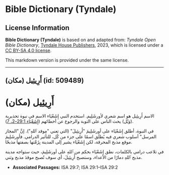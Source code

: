 # Bible Dictionary (Tyndale)

## License Information

**Bible Dictionary (Tyndale)** is based on and adapted from: _Tyndale Open Bible Dictionary_, [Tyndale House Publishers](https://tyndaleopenresources.com/), 2023, which is licensed under a [CC BY-SA 4.0 license](https://creativecommons.org/licenses/by-sa/4.0/legalcode.en).

This markdown version is provided under the same license.



--------------------------------

## أَرِيئِيل (مكان) (id: 509489)

أَرِيئِيل (مكان)
================

الاسم أَرِيئِيل هو اسم شعري لأورشَلِيم. استخدم النبي إِشَعْيَاء الاسم في نبوة تحذيرية (وَيْل) يحث الناس على التوبة والرجوع عن أخطائهم ([إِشَعْيَاء 29:1–2، 7](https://ref.ly/Isa29:1-Isa29:2,Isa29:7)).

في النبوة، أطلق إِشَعْيَاء على أورشَلِيمَ "أَرِيئِيلَ" (التي تعني "موقد ٱللهِ"). إنَّ "المجاز المرسل" أسلوب شعري فيه يُطلَق اسمًا على جزء من كُل، للتأثير الدرامي. فأورشَلِيمَ موقع مذبح المحرقة، لكن إِشَعْيَاء يشير إلى المدينة بِرُمَّتها بصفتها مذبحًا.

في تلاعب درامي بالكلمات، نطق إِشَعْيَاء بحكم من ٱللهِ على أورشَلِيمَ، حيث ستواجه مدينة مذبح ٱللهِ دمارًا من الأعداء، وستصبح أَرِيئِيلَ، أي سوف تُصبح موقدَ مذبح وثني.

* **Associated Passages:** ISA 29:7; ISA 29:1–ISA 29:2

